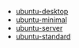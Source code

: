 * [ubuntu-desktop](https://packages.ubuntu.com/bionic/ubuntu-desktop)
* [ubuntu-minimal](https://packages.ubuntu.com/bionic/ubuntu-minimal)
* [ubuntu-server](https://packages.ubuntu.com/bionic/ubuntu-server)
* [ubuntu-standard](https://packages.ubuntu.com/bionic/ubuntu-standard)
